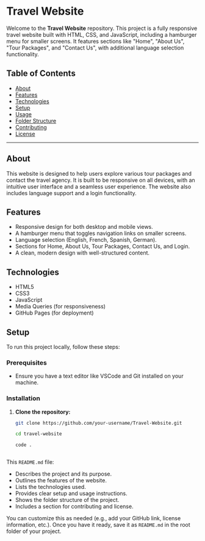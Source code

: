 # Travel Website

Welcome to the **Travel Website** repository. This project is a fully responsive travel website built with HTML, CSS, and JavaScript, including a hamburger menu for smaller screens. It features sections like "Home", "About Us", "Tour Packages", and "Contact Us", with additional language selection functionality.

## Table of Contents

- [About](#about)
- [Features](#features)
- [Technologies](#technologies)
- [Setup](#setup)
- [Usage](#usage)
- [Folder Structure](#folder-structure)
- [Contributing](#contributing)
- [License](#license)

---

## About

This website is designed to help users explore various tour packages and contact the travel agency. It is built to be responsive on all devices, with an intuitive user interface and a seamless user experience. The website also includes language support and a login functionality.

## Features

- Responsive design for both desktop and mobile views.
- A hamburger menu that toggles navigation links on smaller screens.
- Language selection (English, French, Spanish, German).
- Sections for Home, About Us, Tour Packages, Contact Us, and Login.
- A clean, modern design with well-structured content.

## Technologies

- HTML5
- CSS3
- JavaScript
- Media Queries (for responsiveness)
- GitHub Pages (for deployment)

## Setup

To run this project locally, follow these steps:

### Prerequisites

- Ensure you have a text editor like VSCode and Git installed on your machine.

### Installation

1. **Clone the repository:**

   ```bash
   git clone https://github.com/your-username/Travel-Website.git

   cd travel-website

   code .



This `README.md` file:
- Describes the project and its purpose.
- Outlines the features of the website.
- Lists the technologies used.
- Provides clear setup and usage instructions.
- Shows the folder structure of the project.
- Includes a section for contributing and license.

You can customize this as needed (e.g., add your GitHub link, license information, etc.). Once you have it ready, save it as `README.md` in the root folder of your project.

